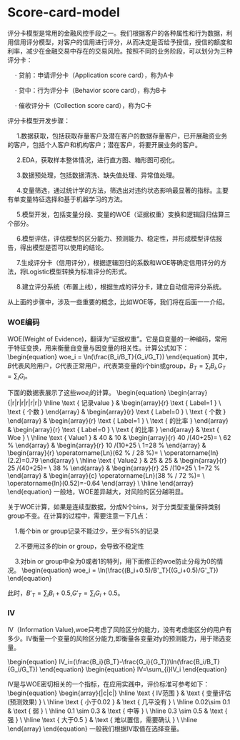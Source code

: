 # Score-card-model

评分卡模型是常用的金融风控手段之一。我们根据客户的各种属性和行为数据，利用信用评分模型，对客户的信用进行评分，从而决定是否给予授信，授信的额度和利率，减少在金融交易中存在的交易风险。按照不同的业务阶段，可以划分为三种评分卡：

$\quad\cdot$ 贷前：申请评分卡（Application score card），称为A卡

$\quad\cdot$ 贷中：行为评分卡（Behavior score card），称为B卡

$\quad\cdot$ 催收评分卡（Collection score card），称为C卡

评分卡模型开发步骤：

$\quad$ 1.数据获取，包括获取存量客户及潜在客户的数据存量客户，已开展融资业务的客户，包括个人客户和机构客户；潜在客户，将要开展业务的客户。

$\quad$ 2.EDA，获取样本整体情况，进行直方图、箱形图可视化。

$\quad$ 3.数据预处理，包括数据清洗、缺失值处理、异常值处理。

$\quad$ 4.变量筛选，通过统计学的方法，筛选出对违约状态影响最显著的指标。主要有单变量特征选择和基于机器学习的方法。

$\quad$ 5.模型开发，包括变量分段、变量的WOE（证据权重）变换和逻辑回归估算三个部分。

$\quad$ 6.模型评估，评估模型的区分能力、预测能力、稳定性，并形成模型评估报告，得出模型是否可以使用的结论。

$\quad$ 7.生成评分卡（信用评分），根据逻辑回归的系数和WOE等确定信用评分的方法，将Logistic模型转换为标准评分的形式。

$\quad$ 8.建立评分系统（布置上线），根据生成的评分卡，建立自动信用评分系统。

从上面的步骤中，涉及一些重要的概念，比如WOE等，我们将在后面一一介绍。
### WOE编码
WOE(Weight of Evidence)，翻译为“证据权重”。它是自变量的一种编码，常用于特征变换，用来衡量自变量与因变量的相关性。计算公式如下：
\begin{equation}
woe_i = \ln(\frac{B_i/B_T}{G_i/G_T})
\end{equation}
其中，$B$代表风险用户，$G$代表正常用户，$i$代表第变量的$i$个bin或group，$B_T=\sum_{i}B_i$,$G_T=\sum_{i}G_i$。

下面的数据表展示了这些$woe_i$的计算。
\begin{equation}
\begin{array}{|r|r|r|r|r|r|}
\hline \text { 记录value } & \begin{array}{r}
\text { Label=1 } \\
\text { 个数 }
\end{array} & \begin{array}{r}
\text { Label=0 } \\
\text { 个数 }
\end{array} & \begin{array}{r}
\text { Label=1 } \\
\text { 的比率 }
\end{array} & \begin{array}{r}
\text { Label=0 } \\
\text { 的比率 }
\end{array} & \text { Woe } \\
\hline \text { Value1 } & 40 & 10 & \begin{array}{r}
40 /(40+25)= \\
62 \%
\end{array} & \begin{array}{r}
10 /(10+25 \\
1=28 \%
\end{array} & \begin{array}{r}
\operatorname{Ln}(62 \% / 28 \%)= \\
\operatorname{In}(2.2)=0.79
\end{array} \\
\hline \text { Value2 } & 25 & 25 & \begin{array}{r}
25 /(40+25)= \\
38 \%
\end{array} & \begin{array}{r}
25 /(10+25 \\
1=72 \%
\end{array} & \begin{array}{c}
\operatorname{Ln}(38 \% / 72 \%)= \\
\operatorname{In}(0.52)=-0.64
\end{array} \\
\hline
\end{array}
\end{equation}
一般地，WOE差异越大，对风险的区分越明显。

关于WOE计算，如果是连续型数据，分成N个bins，对于分类型变量保持类别group不变。在计算的过程中，需要注意一下几点：

$\quad$1.每个bin or group记录不能过少，至少有5%的记录

$\quad$2.不要用过多的bin or group，会导致不稳定性

$\quad$3.对bin or group中全为0或者1的特列，用下面修正的woe防止分母为0的情况。
\begin{equation}
woe_i = \ln(\frac{(B_i+0.5)/B'_T}{(G_i+0.5)/G'_T})
\end{equation}

此时，$B'_T=\sum_{i}B_i+0.5$,$G'_T=\sum_{i}G_i+0.5$。

### IV
IV（Information Value),woe只考虑了风险区分的能力，没有考虑能区分的用户有多少。IV衡量一个变量的风险区分能力,即衡量各变量对y的预测能力，用于筛选变量。

\begin{equation}
IV_i=(\frac{B_i}{B_T}-\frac{G_i}{G_T})\ln(\frac{B_i/B_T}{G_i/G_T})
\end{equation}
\begin{equation}
IV=\sum_{i}IV_i
\end{equation}

IV是与WOE密切相关的一个指标，在应用实践中，评价标准可参考如下：
\begin{equation}
\begin{array}{|c|c|}
\hline \text { IV范围 } & \text { 变量评估 (预测效果) } \\
\hline \text { 小于0.02 } & \text { 几平没有 } \\
\hline 0.02\sim 0.1 & \text { 弱 } \\
\hline 0.1 \sim 0.3 & \text { 中等 } \\
\hline 0.3 \sim 0.5 & \text { 强 } \\
\hline \text { 大于0.5 } & \text { 难以置信，需要确认 } \\
\hline
\end{array}
\end{equation}
一般我们根据IV取值在选择变量。
